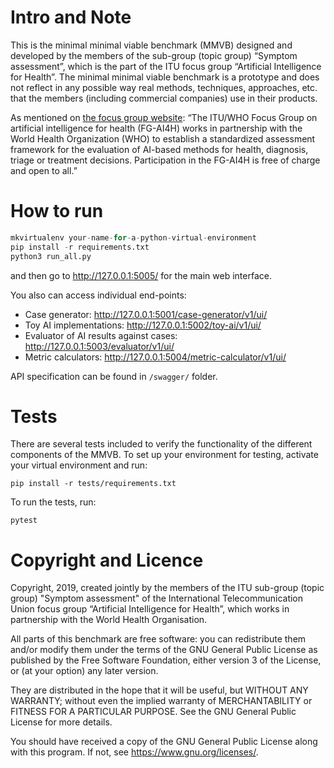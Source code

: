 
# Intro and Note

This is the minimal minimal viable benchmark (MMVB) designed and developed by the members of the sub-group (topic group) “Symptom assessment”, which is the part of the ITU focus group “Artificial Intelligence for Health”. The minimal minimal viable benchmark is a prototype and does not reflect in any possible way real methods, techniques, approaches, etc. that the members (including commercial companies) use in their products.

As mentioned on [the focus group website](https://www.itu.int/en/ITU-T/focusgroups/ai4h/Pages/default.aspx): “The ITU/WHO Focus Group on artificial intelligence for health (FG-AI4H) works in partnership with the World Health Organization (WHO) to establish a standardized assessment framework for the evaluation of AI-based methods for health, diagnosis, triage or treatment decisions. Participation in the FG-AI4H is free of charge and open to all.”



# How to run

```python
mkvirtualenv your-name-for-a-python-virtual-environment
pip install -r requirements.txt
python3 run_all.py
```
and then go to http://127.0.0.1:5005/ for the main web interface.

You also can access individual end-points:
* Case generator: http://127.0.0.1:5001/case-generator/v1/ui/
* Toy AI implementations: http://127.0.0.1:5002/toy-ai/v1/ui/
* Evaluator of AI results against cases: http://127.0.0.1:5003/evaluator/v1/ui/
* Metric calculators: http://127.0.0.1:5004/metric-calculator/v1/ui/

API specification can be found in `/swagger/` folder.


# Tests

There are several tests included to verify the functionality of the
different components of the MMVB. To set up your environment for testing,
activate your virtual environment and run:
```
pip install -r tests/requirements.txt
```
To run the tests, run:
```
pytest
```

# Copyright and Licence

Copyright, 2019, created jointly by the members of the ITU sub-group (topic group) "Symptom assessment" of the International Telecommunication Union focus group “Artificial Intelligence for Health”, which works in partnership with the World Health Organisation.

All parts of this benchmark are free software: you can redistribute them and/or modify them under the terms of the GNU General Public License as published by the Free Software Foundation, either version 3 of the License, or (at your option) any later version.

They are distributed in the hope that it will be useful, but WITHOUT ANY WARRANTY; without even the implied warranty of MERCHANTABILITY or FITNESS FOR A PARTICULAR PURPOSE. See the GNU General Public License for more details.

You should have received a copy of the GNU General Public License along with this program. If not, see <https://www.gnu.org/licenses/>.
